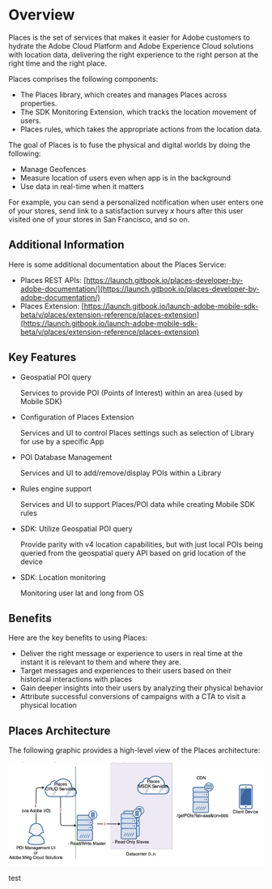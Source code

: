 # Overview

Places is the set of services that makes it easier for Adobe customers to hydrate the Adobe Cloud Platform and Adobe Experience Cloud solutions with location data, delivering the right experience to the right person at the right time and the right place.

Places comprises the following components:

* The Places library, which creates and manages Places across properties.
* The SDK Monitoring Extension, which tracks the location movement of users.
* Places rules, which takes the appropriate actions from the location data.

The goal of Places is to fuse the physical and digital worlds by doing the following:

* Manage Geofences
* Measure location of users even when app is in the background
* Use data in real-time when it matters 

For example, you can send a personalized notification when user enters one of your stores, send link to a satisfaction survey _x_ hours after this user visited one of your stores in San Francisco, and so on.

## Additional Information

Here is some additional documentation about the Places Service:

* Places REST APIs: [https://launch.gitbook.io/places-developer-by-adobe-documentation/](https://launch.gitbook.io/places-developer-by-adobe-documentation/)
* Places Extension: [https://launch.gitbook.io/launch-adobe-mobile-sdk-beta/v/places/extension-reference/places-extension](https://launch.gitbook.io/launch-adobe-mobile-sdk-beta/v/places/extension-reference/places-extension)

## Key Features

* Geospatial POI query

  Services to provide POI \(Points of Interest\) within an area \(used by Mobile SDK\)

* Configuration of Places Extension

  Services and UI to control Places settings such as selection of Library for use by a specific App

* POI Database Management

  Services and UI to add/remove/display POIs within a Library

* Rules engine support

  Services and UI to support Places/POI data while creating Mobile SDK rules

* SDK: Utilize Geospatial POI query

  Provide parity with v4 location capabilities, but with just local POIs being queried from the geospatial query API based on grid location of the device

* SDK: Location monitoring

  Monitoring user lat and long from OS

## Benefits

Here are the key benefits to using Places:

* Deliver the right message or experience to users in real time at the instant it is relevant to them and where they are.
* Target messages and experiences to their users based on their historical interactions with places 
* Gain deeper insights into their users by analyzing their physical behavior
* Attribute successful conversions of campaigns with a CTA to visit a physical location

## Places Architecture

The following graphic provides a high-level view of the Places architecture:

![](.gitbook/assets/places-arch.png)

test

